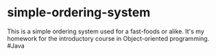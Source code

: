 # simple-ordering-system
This is a simple ordering system used for a fast-foods or alike. It's my homework for the introductory course in Object-oriented programming. #Java
